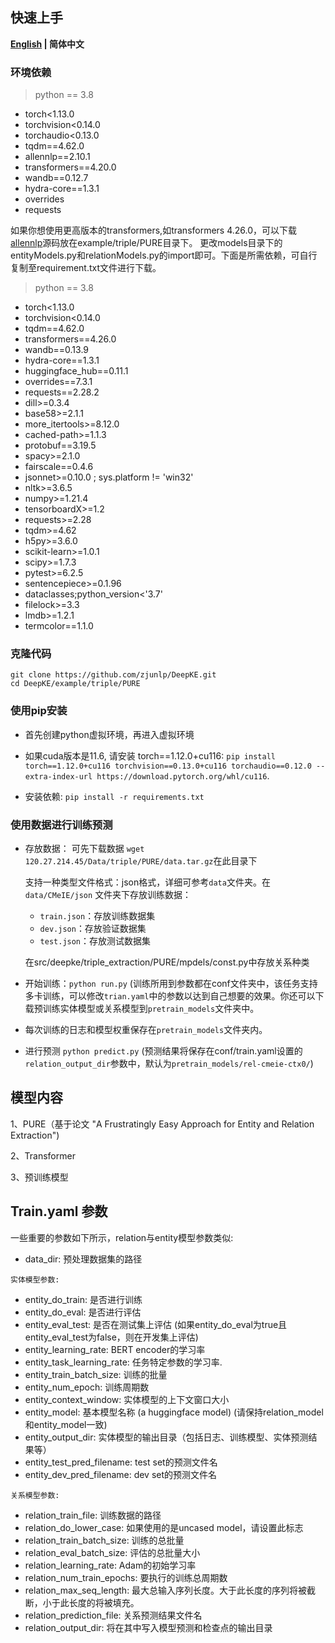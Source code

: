 ## 快速上手

<p align="left">
    <b> <a href="./README.md">English</a> | 简体中文 </b>
</p>

### 环境依赖

> python == 3.8

- torch<1.13.0
- torchvision<0.14.0
- torchaudio<0.13.0
- tqdm==4.62.0
- allennlp==2.10.1
- transformers==4.20.0
- wandb==0.12.7
- hydra-core==1.3.1
- overrides
- requests

如果你想使用更高版本的transformers,如transformers 4.26.0，可以下载[allennlp](https://github.com/allenai/allennlp)源码放在example/triple/PURE目录下。
更改models目录下的entityModels.py和relationModels.py的import即可。下面是所需依赖，可自行复制至requirement.txt文件进行下载。

> python == 3.8
- torch<1.13.0
- torchvision<0.14.0
- tqdm==4.62.0
- transformers==4.26.0
- wandb==0.13.9
- hydra-core==1.3.1
- huggingface_hub==0.11.1
- overrides==7.3.1
- requests==2.28.2
- dill>=0.3.4
- base58>=2.1.1
- more_itertools>=8.12.0
- cached-path>=1.1.3
- protobuf==3.19.5
- spacy>=2.1.0
- fairscale==0.4.6
- jsonnet>=0.10.0 ; sys.platform != 'win32'
- nltk>=3.6.5
- numpy>=1.21.4
- tensorboardX>=1.2
- requests>=2.28
- tqdm>=4.62
- h5py>=3.6.0
- scikit-learn>=1.0.1
- scipy>=1.7.3
- pytest>=6.2.5
- sentencepiece>=0.1.96
- dataclasses;python_version<'3.7'
- filelock>=3.3
- lmdb>=1.2.1
- termcolor==1.1.0

### 克隆代码

```
git clone https://github.com/zjunlp/DeepKE.git
cd DeepKE/example/triple/PURE
```

### 使用pip安装

- 首先创建python虚拟环境，再进入虚拟环境

- 如果cuda版本是11.6, 请安装 torch==1.12.0+cu116: `pip install torch==1.12.0+cu116 torchvision==0.13.0+cu116 torchaudio==0.12.0 --extra-index-url https://download.pytorch.org/whl/cu116`.
- 安装依赖: ```pip install -r requirements.txt```

### 使用数据进行训练预测

- 存放数据： 可先下载数据 ```wget 120.27.214.45/Data/triple/PURE/data.tar.gz```在此目录下

  支持一种类型文件格式：json格式，详细可参考`data`文件夹。在 `data/CMeIE/json` 文件夹下存放训练数据：

  - `train.json`：存放训练数据集
  - `dev.json`：存放验证数据集
  - `test.json`：存放测试数据集

  在src/deepke/triple_extraction/PURE/mpdels/const.py中存放关系种类

- 开始训练：```python run.py``` (训练所用到参数都在conf文件夹中，该任务支持多卡训练，可以修改`trian.yaml`中的参数以达到自己想要的效果。你还可以下载预训练实体模型或关系模型到`pretrain_models`文件夹中。

- 每次训练的日志和模型权重保存在`pretrain_models`文件夹内。

- 进行预测 ```python predict.py``` (预测结果将保存在conf/train.yaml设置的`relation_output_dir`参数中，默认为`pretrain_models/rel-cmeie-ctx0/`)

## 模型内容

1、PURE（基于论文 "A Frustratingly Easy Approach for Entity and Relation Extraction")

2、Transformer

3、预训练模型

## Train.yaml 参数

一些重要的参数如下所示，relation与entity模型参数类似:

- data_dir: 预处理数据集的路径

`实体模型参数:`

- entity_do_train: 是否进行训练
- entity_do_eval: 是否进行评估
- entity_eval_test: 是否在测试集上评估 (如果entity_do_eval为true且entity_eval_test为false，则在开发集上评估)
- entity_learning_rate: BERT encoder的学习率
- entity_task_learning_rate: 任务特定参数的学习率.
- entity_train_batch_size: 训练的批量
- entity_num_epoch: 训练周期数
- entity_context_window: 实体模型的上下文窗口大小
- entity_model: 基本模型名称 (a huggingface model) (请保持relation_model和entity_model一致) 
- entity_output_dir: 实体模型的输出目录（包括日志、训练模型、实体预测结果等）
- entity_test_pred_filename: test set的预测文件名
- entity_dev_pred_filename: dev set的预测文件名

`关系模型参数:`

- relation_train_file: 训练数据的路径
- relation_do_lower_case: 如果使用的是uncased model，请设置此标志
- relation_train_batch_size: 训练的总批量
- relation_eval_batch_size: 评估的总批量大小
- relation_learning_rate: Adam的初始学习率
- relation_num_train_epochs: 要执行的训练总周期数
- relation_max_seq_length: 最大总输入序列长度。大于此长度的序列将被截断，小于此长度的将被填充。
- relation_prediction_file: 关系预测结果文件名
- relation_output_dir: 将在其中写入模型预测和检查点的输出目录
